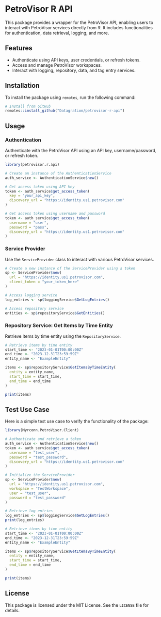 # PetroVisor R API

This package provides a wrapper for the PetroVisor API, enabling users to interact with PetroVisor services directly from R. It includes functionalities for authentication, data retrieval, logging, and more.

## Features

- Authenticate using API keys, user credentials, or refresh tokens.
- Access and manage PetroVisor workspaces.
- Interact with logging, repository, data, and tag entry services.

## Installation

To install the package using `remotes`, run the following command:

```r
# Install from GitHub
remotes::install_github("Datagration/petrovisor-r-api")
```

## Usage

### Authentication

Authenticate with the PetroVisor API using an API key, username/password, or refresh token.

```r
library(petrovisor.r.api)

# Create an instance of the AuthenticationService
auth_service <- AuthenticationService$new()

# Get access token using API key
token <- auth_service$get_access_token(
  key = "your_api_key",
  discovery_url = "https://identity.us1.petrovisor.com"
)

# Get access token using username and password
token <- auth_service$get_access_token(
  username = "user",
  password = "pass",
  discovery_url = "https://identity.us1.petrovisor.com"
)
```

### Service Provider

Use the `ServiceProvider` class to interact with various PetroVisor services.

```r
# Create a new instance of the ServiceProvider using a token
sp <- ServiceProvider$new(
  url = "https://identity.us1.petrovisor.com",
  client_token = "your_token_here"
)

# Access logging service
log_entries <- sp$loggingService$GetLogEntries()

# Access repository service
entities <- sp$repositoryService$GetEntities()
```

### Repository Service: Get Items by Time Entity

Retrieve items by time entity using the `RepositoryService`.

```r
# Retrieve items by time entity
start_time <- "2023-01-01T00:00:00Z"
end_time <- "2023-12-31T23:59:59Z"
entity_name <- "ExampleEntity"

items <- sp$repositoryService$GetItemsByTimeEntity(
  entity = entity_name,
  start_time = start_time,
  end_time = end_time
)

print(items)
```

## Test Use Case

Here is a simple test use case to verify the functionality of the package:

```r
library(Myrconn.PetroVisor.Client)

# Authenticate and retrieve a token
auth_service <- AuthenticationService$new()
token <- auth_service$get_access_token(
  username = "test_user",
  password = "test_password",
  discovery_url = "https://identity.us1.petrovisor.com"
)

# Initialize the ServiceProvider
sp <- ServiceProvider$new(
  url = "https://identity.us1.petrovisor.com",
  workspace = "TestWorkspace",
  user = "test_user",
  password = "test_password"
)

# Retrieve log entries
log_entries <- sp$loggingService$GetLogEntries()
print(log_entries)

# Retrieve items by time entity
start_time <- "2023-01-01T00:00:00Z"
end_time <- "2023-12-31T23:59:59Z"
entity_name <- "ExampleEntity"

items <- sp$repositoryService$GetItemsByTimeEntity(
  entity = entity_name,
  start_time = start_time,
  end_time = end_time
)

print(items)
```

## License

This package is licensed under the MIT License. See the `LICENSE` file for details.
